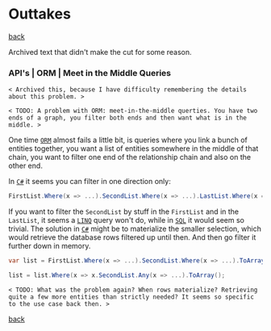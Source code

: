 Outtakes
========

[back](..)

Archived text that didn't make the cut for some reason.

### API's | ORM | Meet in the Middle Queries

`< Archived this, because I have difficulty remembering the details about this problem. >`

`< TODO: A problem with ORM: meet-in-the-middle querties. You have two ends of a graph, you filter both ends and then want what is in the middle. >`

One time [`ORM`](../api.md#orm) almost fails a little bit, is queries where you link a bunch of entities together, you want a list of entities somewhere in the middle of that chain, you want to filter one end of the relationship chain and also on the other end.

In [`C#`](https://dotnet.microsoft.com/en-us/languages/csharp) it seems you can filter in one direction only:

```cs
FirstList.Where(x => ...).SecondList.Where(x => ...).LastList.Where(x => ...);
```

If you want to filter the `SecondList` by stuff in the `FirstList` and in the `LastList`, it seems a [`LINQ`](https://learn.microsoft.com/en-us/dotnet/csharp/linq/write-linq-queries) query won't do, while in [`SQL`](api.md#sql) it would seem so trivial. The solution in [`C#`](https://dotnet.microsoft.com/en-us/languages/csharp) might be to materialize the smaller selection, which would retrieve the database rows filtered up until then. And then go filter it further down in memory.

```cs
var list = FirstList.Where(x => ...).SecondList.Where(x => ...).ToArray();

list = list.Where(x => x.SecondList.Any(x => ...).ToArray();
```

`< TODO: What was the problem again? When rows materialize? Retrieving quite a few more entities than strictly needed? It seems so specific to the use case back then. >`

[back](..)
